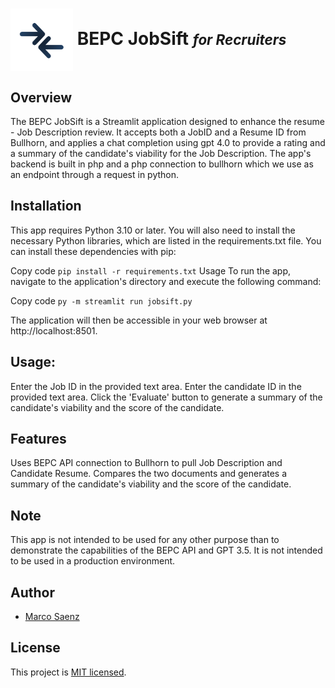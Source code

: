 # <img src="static/rs2.png" width="100" height="100" style="vertical-align: middle;"> BEPC JobSift <i><span style="font-size: 0.8em;">for Recruiters</span></i>

## Overview
The BEPC JobSift is a Streamlit application designed to enhance the resume - Job Description review. It accepts both a JobID and a Resume ID from Bullhorn, and applies a chat completion using gpt 4.0 to provide a rating and a summary of the candidate's viability for the Job Description. The app's backend is built in php and a php connection to bullhorn which we use as an endpoint through a request in python. 

## Installation

This app requires Python 3.10 or later. You will also need to install the necessary Python libraries, which are listed in the requirements.txt file. You can install these dependencies with pip:

Copy code
```pip install -r requirements.txt```
Usage
To run the app, navigate to the application's directory and execute the following command:

Copy code
```py -m streamlit run jobsift.py```

The application will then be accessible in your web browser at http://localhost:8501.

## Usage:
Enter the Job ID in the provided text area.
Enter the candidate ID in the provided text area.
Click the 'Evaluate' button to generate a summary of the candidate's viability and the score of the candidate.

## Features
Uses BEPC API connection to Bullhorn to pull Job Description and Candidate Resume.
Compares the two documents and generates a summary of the candidate's viability and the score of the candidate.

## Note
This app is not intended to be used for any other purpose than to demonstrate the capabilities of the BEPC API and GPT 3.5. It is not intended to be used in a production environment.

## Author

- [Marco Saenz]((https://github.com/Mythmarco))

## License

This project is [MIT licensed](./LICENSE).
